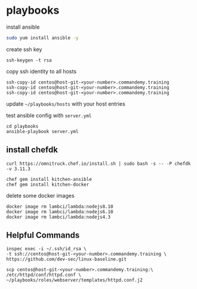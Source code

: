 # playbooks

install ansible

```bash
sudo yum install ansible -y
```

create ssh key

```
ssh-keygen -t rsa
```

copy ssh identity to all hosts

```
ssh-copy-id centos@host-git-<your-number>.commandemy.training
ssh-copy-id centos@host-git-<your-number>.commandemy.training
ssh-copy-id centos@host-git-<your-number>.commandemy.training
```

update `~/playbooks/hosts` with your host <your-number> entries

test ansible config with `server.yml`

```
cd playbooks
ansible-playbook server.yml
```

## install chefdk

```
curl https://omnitruck.chef.io/install.sh | sudo bash -s -- -P chefdk -v 3.11.3
```

```
chef gem install kitchen-ansible
chef gem install kitchen-docker
```

delete some docker images

```
docker image rm lambci/lambda:nodejs8.10
docker image rm lambci/lambda:nodejs6.10
docker image rm lambci/lambda:nodejs4.3 
```

## Helpful Commands

```
inspec exec -i ~/.ssh/id_rsa \
-t ssh://centos@host-git-<your-number>.commandemy.training \
https://github.com/dev-sec/linux-baseline.git
```

```
scp centos@host-git-<your-number>.commandemy.training:\
/etc/httpd/conf/httpd.conf \
~/playbooks/roles/webserver/templates/httpd.conf.j2
```
